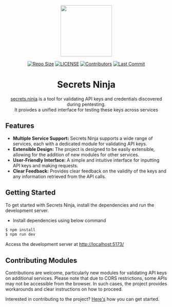 <div align="center">

  <img src='https://github.com/NikhilPanwar/secrets-ninja/blob/master/src/assets/logo-t.png' height="160">

  [![Repo Size](https://img.shields.io/github/languages/code-size/NikhilPanwar/secrets-ninja.svg)](https://github.com/NikhilPanwar/secrets-ninja)
  [![LICENSE](https://img.shields.io/github/license/NikhilPanwar/secrets-ninja.svg)](https://github.com/NikhilPanwar/secrets-ninja/blob/master/LICENSE)
  [![Contributors](https://img.shields.io/github/contributors/NikhilPanwar/secrets-ninja.svg)](https://github.com/NikhilPanwar/secrets-ninja/graphs/contributors)
  [![Last Commit](https://img.shields.io/github/last-commit/NikhilPanwar/secrets-ninja.svg)](https://github.com/NikhilPanwar/secrets-ninja)

  <h1>Secrets Ninja</h1>

  [secrets.ninja](https://secrets.ninja) is a tool for validating API keys and credentials discovered during pentesting. 
  <br>It proivdes a unified interface for testing these keys across services

</div>

## Features

- **Multiple Service Support:** Secrets Ninja supports a wide range of services, each with a dedicated module for validating API keys.
- **Extensible Design:** The project is designed to be easily extensible, allowing for the addition of new modules for other services.
- **User-Friendly Interface:** A simple and intuitive interface for inputting API keys and making requests.
- **Clear Feedback:** Provides clear feedback on the validity of the keys and any information retrieved from the API calls.


## Getting Started

To get started with Secrets Ninja, install the dependencies and run the development server. 

- Install dependencies using below command

```bash
$ npm install
$ npm run dev
```

Access the development server at [http://localhost:5173/](http://localhost:5173/)

## Contributing Modules

Contributions are welcome, particularly new modules for validating API keys on additional services. Please note that due to CORS restrictions, some APIs may not be accessible from the browser. In such cases, the project provides workarounds and clear instructions on how to proceed.

Interested in contributing to the project? [Here's](CONTRIBUTING.md) how you can get started.
